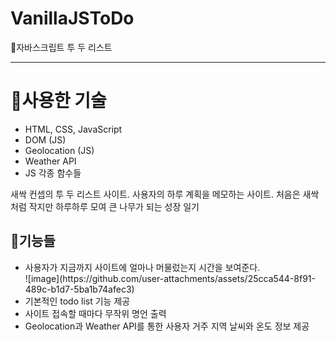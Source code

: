 # VanillaJSToDo
🌱자바스크립트 투 두 리스트
<hr>

<h1>📖사용한 기술</h1>
<ul>
  <li>HTML, CSS, JavaScript</li>
  <li>DOM (JS)</li>
  <li>Geolocation (JS)</li>
  <li>Weather API</li>
  <li>JS 각종 함수들</li>
</ul>

새싹 컨셉의 투 두 리스트 사이트.
사용자의 하루 계획을 메모하는 사이트.
처음은 새싹처럼 작지만 하루하루 모여 큰 나무가 되는 성장 일기

<h2>🎯기능들</h2>
<ul>
  <li>사용자가 지금까지 사이트에 얼마나 머물렀는지 시간을 보여준다.</li>
  ![image](https://github.com/user-attachments/assets/25cca544-8f91-489c-b1d7-5ba1b74afec3)

  <li>기본적인 todo list 기능 제공</li>
  
  <li>사이트 접속할 때마다 무작위 명언 출력</li>
  <li>Geolocation과 Weather API를 통한 사용자 거주 지역 날씨와 온도 정보 제공</li>  
</ul>

